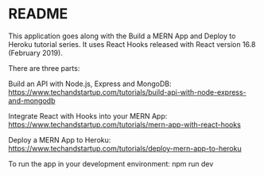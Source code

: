 # README

This application goes along with the Build a MERN App and Deploy to Heroku tutorial series. It uses React Hooks released with React version 16.8 (February 2019).

There are three parts:

Build an API with Node.js, Express and MongoDB: https://www.techandstartup.com/tutorials/build-api-with-node-express-and-mongodb

Integrate React with Hooks into your MERN App: https://www.techandstartup.com/tutorials/mern-app-with-react-hooks

Deploy a MERN App to Heroku: https://www.techandstartup.com/tutorials/deploy-mern-app-to-heroku

To run the app in your development environment:
npm run dev
